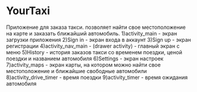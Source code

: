 # YourTaxi
Приложение для заказа такси.
позволяет найти свое местоположение на карте и заказать ближайший автомобиль.
1)activity_main - экран загрузки приложения
2)Sign in - экран входа в аккаунт
3)Sign up - экран регистрации
4)activity_nav_main - (drawer activity) - главный экран с меню
5)History - история заказов такси со временем поездки, ценой поездки и названием автомобиля
6)Settings - экран настроек
7)activity_maps - экран карты, на котором можно найти свое местоположение и ближайшие свободные автомобили
8)activity_drive_timer - время поездки
9)activity_timer - время ожидания автомобиля
